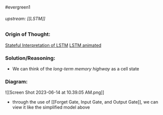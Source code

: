 #evergreen1 
###### upstream: [[LSTM]]

### Origin of Thought:

[Stateful Interpretation of LSTM](https://www.youtube.com/watch?v=5dMXyiWddYs)
[LSTM animated](https://www.youtube.com/watch?v=-qpXVJnRC1w)


### Solution/Reasoning: 
- We can think of the *long-term memory highway* as a cell state 


### Diagram: 
![[Screen Shot 2023-06-14 at 10.39.05 AM.png]]

- through the use of [[Forget Gate, Input Gate, and Output Gate]], we can view it like the simplified model above
